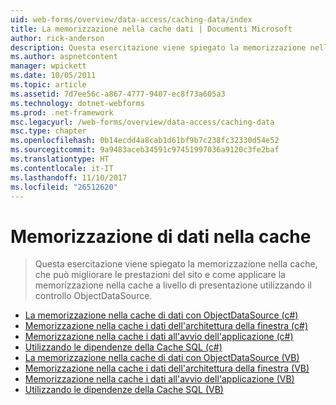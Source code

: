 ```yaml
---
uid: web-forms/overview/data-access/caching-data/index
title: La memorizzazione nella cache dati | Documenti Microsoft
author: rick-anderson
description: Questa esercitazione viene spiegato la memorizzazione nella cache, che può migliorare le prestazioni del sito e come applicare la memorizzazione nella cache a livello di presentazione utilizzando il controllo ObjectDataSource...
ms.author: aspnetcontent
manager: wpickett
ms.date: 10/05/2011
ms.topic: article
ms.assetid: 7d7ee56c-a867-4777-9407-ec8f73a605a3
ms.technology: dotnet-webforms
ms.prod: .net-framework
msc.legacyurl: /web-forms/overview/data-access/caching-data
msc.type: chapter
ms.openlocfilehash: 0b14ecdd4a8cab1d61bf9b7c238fc32330d54e52
ms.sourcegitcommit: 9a9483aceb34591c97451997036a9120c3fe2baf
ms.translationtype: HT
ms.contentlocale: it-IT
ms.lasthandoff: 11/10/2017
ms.locfileid: "26512620"
---
```

<a name="caching-data"></a>Memorizzazione di dati nella cache
====================
> Questa esercitazione viene spiegato la memorizzazione nella cache, che può migliorare le prestazioni del sito e come applicare la memorizzazione nella cache a livello di presentazione utilizzando il controllo ObjectDataSource.


- [La memorizzazione nella cache di dati con ObjectDataSource (c#)](caching-data-with-the-objectdatasource-cs.md)
- [Memorizzazione nella cache i dati dell'architettura della finestra (c#)](caching-data-in-the-architecture-cs.md)
- [Memorizzazione nella cache i dati all'avvio dell'applicazione (c#)](caching-data-at-application-startup-cs.md)
- [Utilizzando le dipendenze della Cache SQL (c#)](using-sql-cache-dependencies-cs.md)
- [La memorizzazione nella cache di dati con ObjectDataSource (VB)](caching-data-with-the-objectdatasource-vb.md)
- [Memorizzazione nella cache i dati dell'architettura della finestra (VB)](caching-data-in-the-architecture-vb.md)
- [Memorizzazione nella cache i dati all'avvio dell'applicazione (VB)](caching-data-at-application-startup-vb.md)
- [Utilizzando le dipendenze della Cache SQL (VB)](using-sql-cache-dependencies-vb.md)
